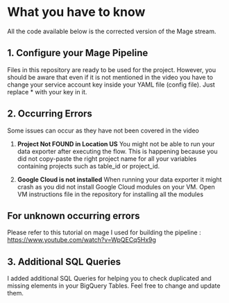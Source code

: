 # What you have to know 
All the code available below is the corrected version of the Mage stream. 

## 1. Configure your Mage Pipeline 
Files in this repository are ready to be used for the project. However, you should be aware that even if it is not mentioned in the video you have to change your service account key inside your YAML file (config file). Just replace * with your key in it. 

## 2. Occurring Errors 

Some issues can occur as they have not been covered in the video 

1. **Project Not FOUND in Location US**
   You might not be able to run your data exporter after executing the flow. This is happening because you did not copy-paste the right project name for all your variables containing projects such as table_id or project_id. 

2. **Google Cloud is not installed**
   When running your data exporter it might crash as you did not install Google Cloud modules on your VM. Open VM instructions file in the repository for installing all the modules

## For unknown occurring errors 
Please refer to this tutorial on mage I used for building the pipeline : https://www.youtube.com/watch?v=WpQECq5Hx9g 

## 3. Additional SQL Queries 
I added additional SQL Queries for helping you to check duplicated and missing elements in your BigQuery Tables. Feel free to change and update them. 
